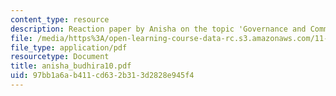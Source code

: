 ```yaml
---
content_type: resource
description: Reaction paper by Anisha on the topic 'Governance and Community Resilience'.
file: /media/https%3A/open-learning-course-data-rc.s3.amazonaws.com/11-941-disaster-vulnerability-and-resilience-spring-2005/97bb1a6ab411cd632b313d2828e945f4_anisha_budhira10.pdf
file_type: application/pdf
resourcetype: Document
title: anisha_budhira10.pdf
uid: 97bb1a6a-b411-cd63-2b31-3d2828e945f4
---
```

